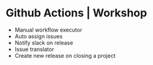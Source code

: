 # Github Actions | Workshop

- Manual workflow executor
- Auto assign issues
- Notify slack on release
- Issue translator
- Create new release on closing a project
